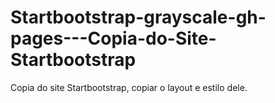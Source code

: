 # Startbootstrap-grayscale-gh-pages---Copia-do-Site-Startbootstrap
Copia do site Startbootstrap, copiar o layout e estilo dele.
